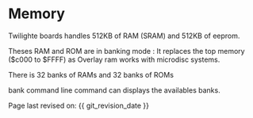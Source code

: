 # Memory

Twilighte boards handles 512KB of RAM (SRAM) and 512KB of eeprom.

Theses RAM and ROM are in banking mode : It replaces the top memory ($c000 to $FFFF) as Overlay ram works with microdisc systems.

There is 32 banks of RAMs and 32 banks of ROMs

bank command line command can displays the availables banks.


Page last revised on: {{ git_revision_date }}
